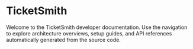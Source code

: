 # TicketSmith

Welcome to the TicketSmith developer documentation. Use the navigation to explore architecture overviews, setup guides, and API references automatically generated from the source code.
